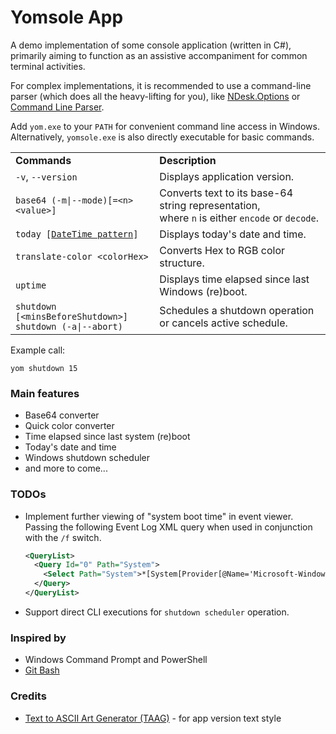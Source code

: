 # Yomsole App

A demo implementation of some console application (written in C#), primarily aiming to function as an assistive accompaniment for common terminal activities.

For complex implementations, it is recommended to use a command-line parser (which does all the heavy-lifting for you), 
like [NDesk.Options](https://nuget.org/packages/NDesk.Options/) or [Command Line Parser](https://archive.codeplex.com/?p=commandline).

Add `yom.exe` to your `PATH` for convenient command line access in Windows. Alternatively, `yomsole.exe` is also directly executable for basic commands.

<table>
	<tr>
		<td><strong>Commands<strong></td>
		<td><strong>Description</strong></td>
	</tr>
	<tr>
		<td><code>-v</code>, <code>--version</code></td>
		<td>Displays application version.</td>
	</tr>
    <tr>
		<td><code>base64 (-m|--mode)[=&lt;n&gt; &lt;value&gt;]</code></td>
		<td>Converts text to its base-64 string representation,<br>where <code>n</code> is either <code>encode</code> or <code>decode</code>.</td>
	</tr>
	<tr>
		<td>
			<code>today [<a href="https://msdn.microsoft.com/en-us/library/az4se3k1(v=vs.85).aspx" target="_blank">DateTime pattern</a>]</code>
		</td>
		<td>Displays today's date and time.</td>
	</tr>
    <tr>
		<td><code>translate-color &lt;colorHex&gt;</code></td>
		<td>Converts Hex to RGB color structure.</td>
	</tr>
	<tr>
		<td><code>uptime</code></td>
		<td>Displays time elapsed since last Windows (re)boot.</td>
	</tr>
	<tr>
		<td>
			<code>shutdown [&lt;minsBeforeShutdown&gt;]</code><br>
            <code>shutdown (-a|--abort)</code>
		</td>
		<td>Schedules a shutdown operation or cancels active schedule.</td>
	</tr>
</table>

Example call:
```batch
yom shutdown 15
```

### Main features

 - Base64 converter
 - Quick color converter
 - Time elapsed since last system (re)boot
 - Today's date and time
 - Windows shutdown scheduler
 - and more to come...

### TODOs
 - Implement further viewing of "system boot time" in event viewer. Passing the following Event Log XML query when used in conjunction with the `/f` switch.
	```xml
	<QueryList>
	  <Query Id="0" Path="System">
	    <Select Path="System">*[System[Provider[@Name='Microsoft-Windows-Winlogon'] and (EventID=7001) and TimeCreated[timediff(@SystemTime) &lt;= 43200000]]]</Select>
	  </Query>
	</QueryList>
	```
 - Support direct CLI executions for `shutdown scheduler` operation.

### Inspired by
- Windows Command Prompt and PowerShell
- [Git Bash](https://git-scm.com)

### Credits
- [Text to ASCII Art Generator (TAAG)](http://patorjk.com/software/taag) - for app version text style